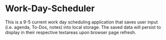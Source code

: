 # Work-Day-Scheduler
This is a 9-5 current work day scheduling application that saves user input (i.e. agenda, To-Dos, notes) into local storage. The saved data will persist to display in their respective textareas upon browser page refresh.

## 